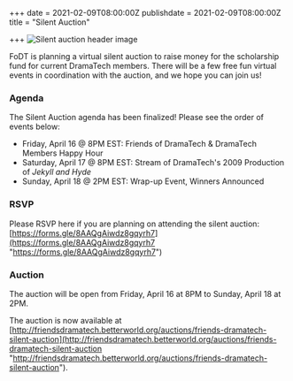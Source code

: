 +++
date = 2021-02-09T08:00:00Z
publishdate = 2021-02-09T08:00:00Z
title = "Silent Auction"

+++
![Silent auction header image](/uploads/8f923653-55df-444d-9b4f-6828e168eb53.jpeg "Silent Auction Header")

FoDT is planning a virtual silent auction to raise money for the scholarship fund for current DramaTech members. There will be a few free fun virtual events in coordination with the auction, and we hope you can join us!

### Agenda

The Silent Auction agenda has been finalized! Please see the order of events below:

* Friday, April 16 @ 8PM EST: Friends of DramaTech & DramaTech Members Happy Hour
* Saturday, April 17 @ 8PM EST: Stream of DramaTech's 2009 Production of _Jekyll and Hyde_
* Sunday, April 18 @ 2PM EST: Wrap-up Event, Winners Announced

### RSVP

Please RSVP here if you are planning on attending the silent auction: [https://forms.gle/8AAQgAiwdz8gqyrh7](https://forms.gle/8AAQgAiwdz8gqyrh7 "https://forms.gle/8AAQgAiwdz8gqyrh7")

### Auction

The auction will be open from Friday, April 16 at 8PM to Sunday, April 18 at 2PM.

The auction is now available at [http://friendsdramatech.betterworld.org/auctions/friends-dramatech-silent-auction](http://friendsdramatech.betterworld.org/auctions/friends-dramatech-silent-auction "http://friendsdramatech.betterworld.org/auctions/friends-dramatech-silent-auction").